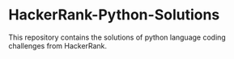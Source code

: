 # HackerRank-Python-Solutions
This repository contains the solutions of python language coding challenges from HackerRank.
